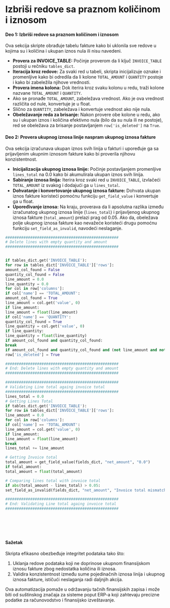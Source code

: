 # Izbriši redove sa praznom količinom i iznosom

#### Deo 1: Izbriši redove sa praznom količinom i iznosom

Ova sekcija skripte obrađuje tabelu fakture kako bi uklonila sve redove u kojima su i količina i ukupan iznos nula ili nisu navedeni.

* **Provera za INVOICE\_TABLE:** Počinje proverom da li ključ `INVOICE_TABLE` postoji u rečniku `tables_dict`.
* **Iteracija kroz redove:** Za svaki red u tabeli, skripta inicijalizuje oznake i promenljive kako bi odredila da li kolone `TOTAL_AMOUNT` i `QUANTITY` postoje i kako bi zabeležila njihove vrednosti.
* **Provera imena kolona:** Dok iterira kroz svaku kolonu u redu, traži kolone nazvane `TOTAL_AMOUNT` i `QUANTITY`.
* Ako se pronađe `TOTAL_AMOUNT`, zabeležava vrednost. Ako je ova vrednost različita od nule, konvertuje je u float.
* Slično za `QUANTITY`, zabeležava i konvertuje vrednost ako nije nula.
* **Obeležavanje reda za brisanje:** Nakon provere obe kolone u redu, ako su i ukupan iznos i količina efektivno nula (bilo da su nula ili ne postoje), red se obeležava za brisanje postavljanjem `row['is_deleted']` na `True`.

#### Deo 2: Provera ukupnog iznosa linije naspram ukupnog iznosa fakture

Ova sekcija izračunava ukupan iznos svih linija u fakturi i upoređuje ga sa prijavljenim ukupnim iznosom fakture kako bi proverila njihovu konzistentnost.

* **Inicijalizacija ukupnog iznosa linije:** Počinje postavljanjem promenljive `lines_total` na 0.0 kako bi akumulirala ukupan iznos svih linija.
* **Sabiranje iznosa linija:** Iterira kroz svaki red u `INVOICE_TABLE`, izvlačeći `TOTAL_AMOUNT` iz svakog i dodajući ga u `lines_total`.
* **Dohvatanje i konvertovanje ukupnog iznosa fakture:** Dohvata ukupan iznos fakture koristeći pomoćnu funkciju `get_field_value` i konvertuje ga u float.
* **Upoređivanje iznosa:** Na kraju, proverava da li apsolutna razlika između izračunatog ukupnog iznosa linije (`lines_total`) i prijavljenog ukupnog iznosa fakture (`total_amount`) prelazi prag od 0.05. Ako da, obeležava polje ukupnog iznosa fakture kao nevažeće koristeći drugu pomoćnu funkciju `set_field_as_invalid`, navodeći neslaganje.
```python
##################################################
# Delete lines with empty quantity and amount
##################################################


if tables_dict.get('INVOICE_TABLE'):
for row in tables_dict['INVOICE_TABLE']['rows']:
amount_col_found = False
quantity_col_found = False
line_amount = 0.0
line_quantity = 0.0
for col in row['columns']:
if col['name'] == 'TOTAL_AMOUNT':
amount_col_found = True
line_amount = col.get('value', 0)
if line_amount:
line_amount = float(line_amount)
if col['name'] == 'QUANTITY':
quantity_col_found = True
line_quantity = col.get('value', 0)
if line_quantity:
line_quantity = float(line_quantity)
if amount_col_found and quantity_col_found:
break
if amount_col_found and quantity_col_found and (not line_amount and not line_quantity or (line_amount + line_quantity) == 0):
row['is_deleted'] = True

##################################################
# End: Delete lines with empty quantity and amount
##################################################

##################################################
# Validating Line total againg invoice total
##################################################
lines_total = 0.0
# Getting Lines Total
if tables_dict.get('INVOICE_TABLE'):
for row in tables_dict['INVOICE_TABLE']['rows']:
line_amount = 0.0
for col in row['columns']:
if col['name'] == 'TOTAL_AMOUNT':
line_amount = col.get('value', 0)
if line_amount:
line_amount = float(line_amount)
break
lines_total += line_amount

# Getting Invoice total
total_amount = get_field_value(fields_dict, "net_amount", "0.0")
if total_amount:
total_amount = float(total_amount)

# Comparing lines total with invoice total
if abs(total_amount - lines_total) > 0.05:
set_field_as_invalid(fields_dict, "net_amount", "Invoice total mismatches lines total", "AMOUNTS_MISMATCH")

##################################################
# End: Validating Line total againg invoice total
##################################################







```
#### Sažetak

Skripta efikasno obezbeđuje integritet podataka tako što:

1. Uklanja redove podataka koji ne doprinose ukupnom finansijskom iznosu fakture zbog nedostatka količina ili iznosa.
2. Validira konzistentnost između sume pojedinačnih iznosa linija i ukupnog iznosa fakture, ističući neslaganja radi daljnjih akcija.

Ova automatizacija pomaže u održavanju tačnih finansijskih zapisa i može biti od suštinskog značaja za sisteme poput ERP-a koji zahtevaju precizne podatke za računovodstvo i finansijsko izveštavanje.
